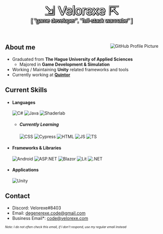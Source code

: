 <p align="center" style="font-family:Sans-Serif; font-size: 40px; color: white;
  text-shadow: -1px -1px 0 #000, 2px -1px 0 #000, -1px 2px 0 #000, 2px 2px 0 #000;">
  ⇲ Velorexe ⇱
  
</p>
<p align="center" style="margin-top: -40px;font-family:Sans-Serif; font-size: 18px; color: white;
  text-shadow: -1px -1px 0 #000, 2px -1px 0 #000, -1px 2px 0 #000, 2px 2px 0 #000;">
  [ "game developer",  "full-stack wannabe" ]
  </p>

<br>

<div>
    <img align="right" alt="GitHub Profile Picture" style="object-fit: cover;" src="https://avatars.githubusercontent.com/u/36154558?v=4"/>

<h2>About me</h2>
    
- Graduated from **The Hague University of Applied Sciences**
    * Majored in **Game Development & Simulation**
- Working / Maintaining **Unity** related frameworks and tools
- Currently working at [**Quintor**](https://quintor.nl/)
  
<h2>Current Skills</h2>
  
- <h4> Languages </h4>
    <img src = "https://img.shields.io/badge/c%23-%23239120.svg?style=for-the-badge&logo=c-sharp&logoColor=white" alt = "C#" />
    <img src = "https://img.shields.io/badge/java-%23ED8B00.svg?style=for-the-badge&logo=java&logoColor=white" alt = "Java" />
    <img src = "https://img.shields.io/badge/Shaderlab-%2320232a.svg?style=for-the-badge&logoColor=white" alt = "Shaderlab" />
  
    - <h5> Currently Learning </h5>
        <img src = "https://img.shields.io/badge/CSS3-1572B6?style=for-the-badge&logo=css3&logoColor=white" alt = "CSS" />
        <img src = "https://img.shields.io/badge/-cypress-%23E5E5E5?style=for-the-badge&logo=cypress&logoColor=058a5e" alt = "Cypress" />
        <img src = "https://img.shields.io/badge/HTML5-E34F26?style=for-the-badge&logo=html5&logoColor=white" alt = "HTML" />
        <img src = "https://img.shields.io/badge/JavaScript-323330?style=for-the-badge&logo=javascript&logoColor=F7DF1E" alt = "JS" />
        <img src = "https://img.shields.io/badge/TypeScript-007ACC?style=for-the-badge&logo=typescript&logoColor=white" alt = "TS" />
  
- <h4> Frameworks & Libraries </h4>
    <img src = "https://img.shields.io/badge/Android-3DDC84?style=for-the-badge&logo=android&logoColor=white" alt = "Android" />
    <img src = "https://img.shields.io/badge/asp.net-%2320232a.svg?style=for-the-badge&logo=.net&logoColor=white" alt = "ASP.NET" />
    <img src = "https://img.shields.io/badge/blazor-%235C2D91.svg?style=for-the-badge&logo=blazor&logoColor=white" alt = "Blazor" />
    <img src = "https://img.shields.io/badge/lit-/v1?style=for-the-badge&message=Lit&color=324FFF&logo=Lit&logoColor=white" alt = "Lit" />
    <img src = "https://img.shields.io/badge/.NET-5C2D91?style=for-the-badge&logo=.net&logoColor=white" alt = ".NET" />
- <h4> Applications </h4>
    <img src = "https://img.shields.io/badge/unity-%23000000.svg?style=for-the-badge&logo=unity&logoColor=white" alt = "Unity" />

<h2> Contact </h2>

- Discord: Velorexe#8403
- Email: degenerexe.code@gmail.com
- Business Email\*: code@velorexe.com

<p style="font-size: 10px"><i>Note: I do not often check this email, if I don't respond, use my regular email instead</i></p>

</div>
